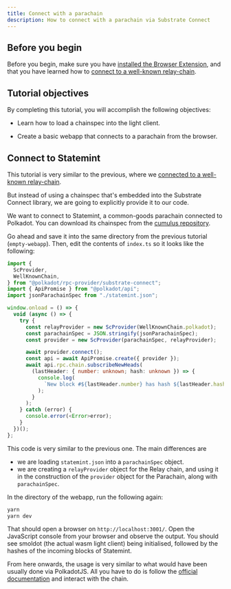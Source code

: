 ```yaml
---
title: Connect with a parachain
description: How to connect with a parachain via Substrate Connect
---
```


## Before you begin

Before you begin, make sure you have [installed the Browser Extension](/tutorials/light-clients/browser-extension/), and that you have learned how to [connect to a well-known relay-chain](/tutorials/light-client/well-known-relay/).

## Tutorial objectives

By completing this tutorial, you will accomplish the following objectives:

- Learn how to load a chainspec into the light client.

- Create a basic webapp that connects to a parachain from the browser.

## Connect to Statemint

This tutorial is very similar to the previous, where we [connected to a well-known relay-chain](/tutorials/light-client/well-known-relay/).

But instead of using a chainspec that's embedded into the Substrate Connect library, we are going to explicitly provide it to our code.

We want to connect to Statemint, a common-goods parachain connected to Polkadot. You can download its chainspec from the [cumulus repository](https://github.com/paritytech/cumulus/blob/master/parachains/chain-specs/statemint.json).

Go ahead and save it into the same directory from the previous tutorial (`empty-webapp`). Then, edit the contents of `index.ts` so it looks like the following:
```typescript
import {
  ScProvider,
  WellKnownChain,
} from "@polkadot/rpc-provider/substrate-connect";
import { ApiPromise } from "@polkadot/api";
import jsonParachainSpec from "./statemint.json";

window.onload = () => {
  void (async () => {
    try {
      const relayProvider = new ScProvider(WellKnownChain.polkadot);
      const parachainSpec = JSON.stringify(jsonParachainSpec);
      const provider = new ScProvider(parachainSpec, relayProvider);

      await provider.connect();
      const api = await ApiPromise.create({ provider });
      await api.rpc.chain.subscribeNewHeads(
        (lastHeader: { number: unknown; hash: unknown }) => {
          console.log(
            `New block #${lastHeader.number} has hash ${lastHeader.hash}`
          );
        }
      );
    } catch (error) {
      console.error(<Error>error);
    }
  })();
};
```

This code is very similar to the previous one. The main differences are
- we are loading `statemint.json` into a `parachainSpec` object.
- we are creating a `relayProvider` object for the Relay chain, and using it in the construction of the `provider` object for the Parachain, along with `parachainSpec`.

In the directory of the webapp, run the following again:

```bash
yarn
yarn dev
```

That should open a browser on `http://localhost:3001/`. Open the JavaScript console from your browser and observe the output. You should see smoldot (the actual wasm light client) being initialised, followed by the hashes of the incoming blocks of Statemint.

From here onwards, the usage is very similar to what would have been usually done via PolkadotJS. All you have to do is follow the [official documentation](https://polkadot.js.org/docs/) and interact with the chain.

